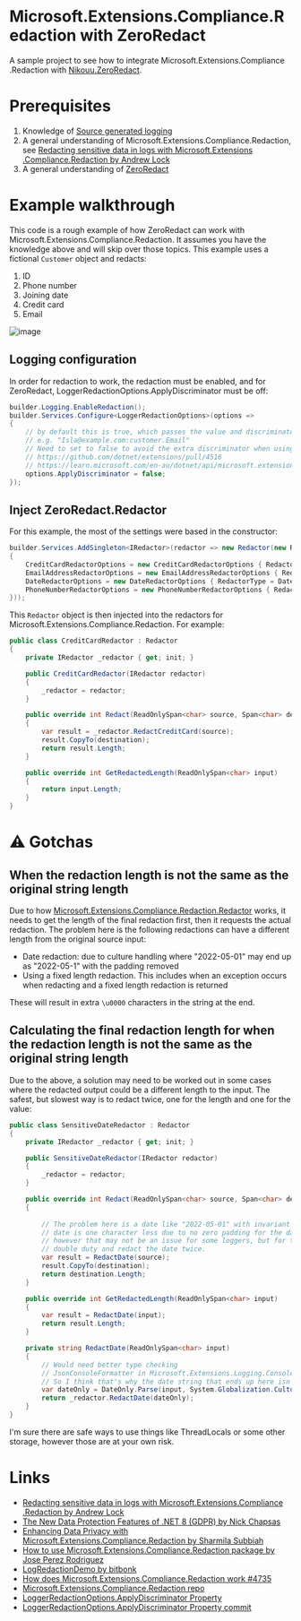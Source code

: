 # Microsoft.Extensions.Compliance.Redaction with ZeroRedact
A sample project to see how to integrate Microsoft​.Extensions​.Compliance​.Redaction with [Nikouu.ZeroRedact](https://github.com/nikouu/ZeroRedact).

# Prerequisites

1. Knowledge of [Source generated logging](https://learn.microsoft.com/en-us/dotnet/core/extensions/logger-message-generator)
2. A general understanding of Microsoft.Extensions.Compliance.Redaction, see [Redacting sensitive data in logs with Microsoft​.Extensions​.Compliance​.Redaction by Andrew Lock](https://andrewlock.net/redacting-sensitive-data-with-microsoft-extensions-compliance/)
3. A general understanding of [ZeroRedact](https://github.com/nikouu/ZeroRedact)

# Example walkthrough

This code is a rough example of how ZeroRedact can work with Microsoft.Extensions.Compliance.Redaction. It assumes you have the knowledge above and will skip over those topics.
This example uses a fictional `Customer` object and redacts:
1. ID
2. Phone number
3. Joining date
4. Credit card
5. Email

![image](https://github.com/user-attachments/assets/1711c5bc-e202-4e2c-97ed-2c9dc72685b1)

## Logging configuration

In order for redaction to work, the redaction must be enabled, and for ZeroRedact, LoggerRedactionOptions.ApplyDiscriminator must be off:
```csharp
builder.Logging.EnableRedaction();
builder.Services.Configure<LoggerRedactionOptions>(options =>
{
    // by default this is true, which passes the value and discriminator to the redactor
    // e.g. "Isla@example.com:customer.Email"
    // Need to set to false to avoid the extra discriminator when using ZeroRedact
    // https://github.com/dotnet/extensions/pull/4516
    // https://learn.microsoft.com/en-au/dotnet/api/microsoft.extensions.logging.loggerredactionoptions.applydiscriminator
    options.ApplyDiscriminator = false;
});
```

## Inject ZeroRedact.Redactor

For this example, the most of the settings were based in the constructor:

```csharp
builder.Services.AddSingleton<IRedactor>(redactor => new Redactor(new RedactorOptions
{
    CreditCardRedactorOptions = new CreditCardRedactorOptions { RedactorType = CreditCardRedaction.ShowLastFour },
    EmailAddressRedactorOptions = new EmailAddressRedactorOptions { RedactorType = EmailAddressRedaction.ShowFirstCharacters },
    DateRedactorOptions = new DateRedactorOptions { RedactorType = DateRedaction.Day },
    PhoneNumberRedactorOptions = new PhoneNumberRedactorOptions { RedactorType = PhoneNumberRedaction.ShowLastFour }
}));
```

This `Redactor` object is then injected into the redactors for Microsoft.Extensions.Compliance.Redaction. For example:

```csharp
public class CreditCardRedactor : Redactor
{
    private IRedactor _redactor { get; init; }

    public CreditCardRedactor(IRedactor redactor)
    {
        _redactor = redactor;
    }

    public override int Redact(ReadOnlySpan<char> source, Span<char> destination)
    {
        var result = _redactor.RedactCreditCard(source);
        result.CopyTo(destination);
        return result.Length;
    }

    public override int GetRedactedLength(ReadOnlySpan<char> input)
    {
        return input.Length;
    }
}
```

# ⚠ Gotchas

## When the redaction length is not the same as the original string length

Due to how [Microsoft.Extensions.Compliance.Redaction.Redactor](https://learn.microsoft.com/en-us/dotnet/api/microsoft.extensions.compliance.redaction.redactor) works, it needs to get the length of the final redaction first, then it requests the actual redaction. The problem here is the following redactions can have a different length from the original source input:
- Date redaction: due to culture handling where "2022-05-01" may end up as "2022-05-1" with the padding removed
- Using a fixed length redaction. This includes when an exception occurs when redacting and a fixed length redaction is returned

These will result in extra `\u0000` characters in the string at the end.

## Calculating the final redaction length for when the redaction length is not the same as the original string length

Due to the above, a solution may need to be worked out in some cases where the redacted output could be a different length to the input. The safest, but slowest way is to redact twice, one for the length and one for the value:
```csharp
public class SensitiveDateRedactor : Redactor
{
    private IRedactor _redactor { get; init; }

    public SensitiveDateRedactor(IRedactor redactor)
    {
        _redactor = redactor;
    }

    public override int Redact(ReadOnlySpan<char> source, Span<char> destination)
    {
           
        // The problem here is a date like "2022-05-01" with invariant culture is "2022-05-1" meaning the redacted
        // date is one character less due to no zero padding for the day. This results in the output being "*/05/2022\u0000"
        // however that may not be an issue for some loggers, but for the sake of ensuring this works fine, this will do 
        // double duty and redact the date twice.
        var result = RedactDate(source);
        result.CopyTo(destination);
        return destination.Length;
    }

    public override int GetRedactedLength(ReadOnlySpan<char> input)
    {
        var result = RedactDate(input);
        return result.Length;
    }

    private string RedactDate(ReadOnlySpan<char> input)
    {
        // Would need better type checking
        // JsonConsoleFormatter in Microsoft.Extensions.Logging.Console makes strings Invariant Culture
        // So I think that's why the date string that ends up here isn't my current culture format
        var dateOnly = DateOnly.Parse(input, System.Globalization.CultureInfo.InvariantCulture);
        return _redactor.RedactDate(dateOnly);
    }
}
```

I'm sure there are safe ways to use things like ThreadLocals or some other storage, however those are at your own risk.

# Links
- [Redacting sensitive data in logs with Microsoft​.Extensions​.Compliance​.Redaction by Andrew Lock](https://andrewlock.net/redacting-sensitive-data-with-microsoft-extensions-compliance/)
- [The New Data Protection Features of .NET 8 (GDPR) by Nick Chapsas](https://www.youtube.com/watch?v=rK3-tO7K6i8)
- [Enhancing Data Privacy with Microsoft.Extensions.Compliance.Redaction by Sharmila Subbiah](https://medium.com/@malarsharmila/enhancing-data-privacy-with-microsoft-extensions-compliance-redaction-c5190776a223)
- [How to use Microsoft.Extensions.Compliance.Redaction package by Jose Perez Rodriguez](https://gist.github.com/joperezr/f5f022bcb4d0ce8f077e40e1f77239c8)
- [LogRedactionDemo by bitbonk](https://github.com/bitbonk/LogRedactionDemo)
- [How does Microsoft.Extensions.Compliance.Redaction work #4735](https://github.com/dotnet/extensions/discussions/4735)
- [Microsoft.Extensions.Compliance.Redaction repo](https://github.com/dotnet/extensions/tree/main/src/Libraries/Microsoft.Extensions.Compliance.Redaction)
- [LoggerRedactionOptions.ApplyDiscriminator Property](https://learn.microsoft.com/en-us/dotnet/api/microsoft.extensions.logging.loggerredactionoptions.applydiscriminator)
- [LoggerRedactionOptions.ApplyDiscriminator Property commit](https://github.com/dotnet/extensions/pull/4516)
